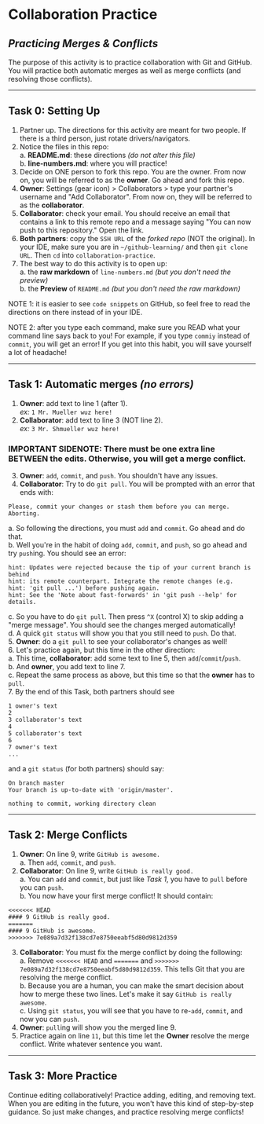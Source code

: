 # Collaboration Practice
## _Practicing Merges & Conflicts_

The purpose of this activity is to practice collaboration with Git and GitHub.  You will practice both automatic merges as well as merge conflicts (and resolving those conflicts).

---

## Task 0: Setting Up

1. Partner up. The directions for this activity are meant for two people.  If there is a third person, just rotate drivers/navigators.
2. Notice the files in this repo:  
  a. **README.md**: these directions _(do not alter this file)_  
  b. **line-numbers.md**: where you will practice!
3. Decide on ONE person to fork this repo. You are the owner.  From now on, you will be referred to as the **owner**.  Go ahead and fork this repo.
4. **Owner**: Settings (gear icon) > Collaborators > type your partner's username and "Add Collaborator".  From now on, they will be referred to as the **collaborator**.
5. **Collaborator**: check your email.  You should receive an email that contains a link to this remote repo and a message saying "You can now push to this repository."  Open the link.
6. **Both partners**: copy the `SSH URL` of the _forked repo_ (NOT the original). In your IDE, make sure you are in `~/github-learning/` and then `git clone URL`.  Then `cd` into `collaboration-practice`.  
7. The best way to do this activity is to open up:  
  a. the **raw markdown** of `line-numbers.md` _(but you don't need the preview)_  
  b. the **Preview** of `README.md` _(but you don't need the raw markdown)_ 

NOTE 1: it is easier to see `code snippets` on GitHub, so feel free to read the directions on there instead of in your IDE.  

NOTE 2: after you type each command, make sure you READ what your command line says back to you!  For example, if you type `commiy` instead of `commit`, you will get an error!  If you get into this habit, you will save yourself a lot of headache!

---

## Task 1: Automatic merges _(no errors)_

1. **Owner**: add text to line 1 (after 1).  
_ex:_ `1 Mr. Mueller wuz here!`  
2. **Collaborator**: add text to line 3 (NOT line 2).  
_ex:_ `3 Mr. Shmueller wuz here!`  
### IMPORTANT SIDENOTE:  There must be one extra line BETWEEN the edits.  Otherwise, you will get a merge conflict.  
3. **Owner**: `add`, `commit`, and `push`.  You shouldn't have any issues.  
4. **Collaborator**: Try to do `git pull`.  You will be prompted with an error that ends with:  
```
Please, commit your changes or stash them before you can merge. 
Aborting.  
```  
  a.  So following the directions, you must `add` and `commit`. Go ahead and do that.  
  b.  Well you're in the habit of doing `add`, `commit`, and `push`, so go ahead and try `push`ing. You should see an error:  
```  
hint: Updates were rejected because the tip of your current branch is behind
hint: its remote counterpart. Integrate the remote changes (e.g.
hint: 'git pull ...') before pushing again.
hint: See the 'Note about fast-forwards' in 'git push --help' for details.
```  
  c. So you have to do `git pull`.  Then press `^X` (control X) to skip adding a "merge message". You should see the changes merged automatically!  
  d. A quick `git status` will show you that you still need to `push`.  Do that.  
5. **Owner**: do a `git pull` to see your collaborator's changes as well!  
6. Let's practice again, but this time in the other direction:  
  a. This time, **collaborator**: add some text to line 5, then `add`/`commit`/`push`.  
  b. And **owner**, you add text to line 7.  
  c. Repeat the same process as above, but this time so that the **owner** has to `pull`.  
7. By the end of this Task, both partners should see

```
1 owner's text
2
3 collaborator's text
4
5 collaborator's text
6
7 owner's text
...
```  

and a `git status` (for both partners) should say:

```
On branch master
Your branch is up-to-date with 'origin/master'.

nothing to commit, working directory clean
```  

---

## Task 2: Merge Conflicts

1. **Owner**: On line 9, write `GitHub is awesome.`  
  a. Then `add`, `commit`, and `push`.
2. **Collaborator**: On line 9, write `GitHub is really good.`  
  a. You can `add` and `commit`, but just like _Task 1_, you have to `pull` before you can `push`.    
  b. You now have your first merge conflict!  It should contain:  
```
<<<<<<< HEAD
#### 9 GitHub is really good.
=======
#### 9 GitHub is awesome.
>>>>>>> 7e089a7d32f138cd7e8750eeabf5d80d9812d359
```
3. **Collaborator**: You must fix the merge conflict by doing the following:  
  a. Remove `<<<<<<< HEAD` and `=======` and `>>>>>>> 7e089a7d32f138cd7e8750eeabf5d80d9812d359`. This tells Git that you are resolving the merge conflict.  
  b. Because you are a human, you can make the smart decision about how to merge these two lines.  Let's make it say `GitHub is really awesome`.  
  c. Using `git status`, you will see that you have to re-`add`, `commit`, and now you can `push`.
4. **Owner**: `pull`ing will show you the merged line 9.
5. Practice again on line `11`, but this time let the **Owner** resolve the merge conflict.  Write whatever sentence you want.

---

## Task 3: More Practice

Continue editing collaboratively! Practice adding, editing, and removing text. When you are editing in the future, you won't have this kind of step-by-step guidance. So just make changes, and practice resolving merge conflicts!
